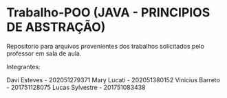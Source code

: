 # Trabalho-POO (JAVA - PRINCIPIOS DE ABSTRAÇÃO)
Repositorio para arquivos provenientes dos trabalhos solicitados pelo professor em sala de aula.


Integrantes: 

Davi Esteves - 202051279371
Mary Lucati - 202051380152
Vinicius Barreto - 201751128075
Lucas Sylvestre - 201751083438
